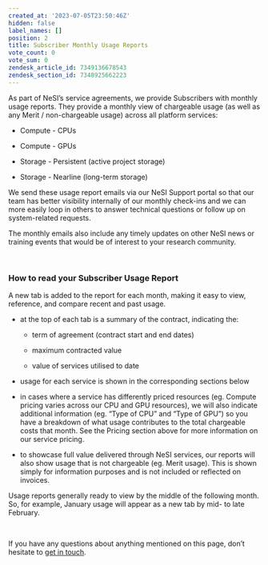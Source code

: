 ```yaml
---
created_at: '2023-07-05T23:50:46Z'
hidden: false
label_names: []
position: 2
title: Subscriber Monthly Usage Reports
vote_count: 0
vote_sum: 0
zendesk_article_id: 7349136678543
zendesk_section_id: 7348925662223
---
```


As part of NeSI’s service agreements, we provide Subscribers with
monthly usage reports. They provide a monthly view of chargeable usage
(as well as any Merit / non-chargeable usage) across all platform
services:

-   Compute - CPUs

-   Compute - GPUs

-   Storage - Persistent (active project storage)

-   Storage - Nearline (long-term storage)

We send these usage report emails via our NeSI Support portal so that
our team has better visibility internally of our monthly check-ins and
we can more easily loop in others to answer technical questions or
follow up on system-related requests.

The monthly emails also include any timely updates on other NeSI news or
training events that would be of interest to your research community.

 

### How to read your Subscriber Usage Report

A new tab is added to the report for each month, making it easy to view,
reference, and compare recent and past usage.

-   at the top of each tab is a summary of the contract, indicating the:

    -   term of agreement (contract start and end dates)

    -   maximum contracted value

    -   value of services utilised to date

-   usage for each service is shown in the corresponding sections below

-   in cases where a service has differently priced resources (eg.
    Compute pricing varies across our CPU and GPU resources), we will
    also indicate additional information (eg. “Type of CPU” and “Type of
    GPU”) so you have a breakdown of what usage contributes to the total
    chargeable costs that month. See the Pricing section above for more
    information on our service pricing.

-   to showcase full value delivered through NeSI services, our reports
    will also show usage that is not chargeable (eg. Merit usage). This
    is shown simply for information purposes and is not included or
    reflected on invoices.

Usage reports generally ready to view by the middle of the following
month. So, for example, January usage will appear as a new tab by mid-
to late February.

 

If you have any questions about anything mentioned on this page, don’t
hesitate to [get in touch](mailto:info@nesi.org.nz).
